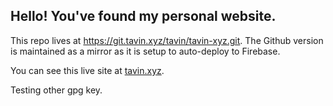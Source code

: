 ## Hello! You've found my personal website.

This repo lives at https://git.tavin.xyz/tavin/tavin-xyz.git. The Github version is maintained as a mirror as it is setup to auto-deploy to Firebase.

You can see this live site at [tavin.xyz](https://tavin.xyz).

Testing other gpg key.